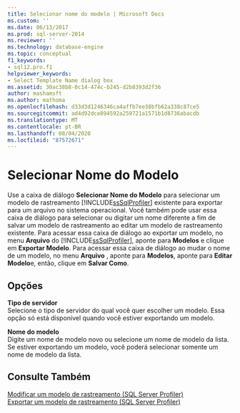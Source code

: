 ```yaml
---
title: Selecionar nome do modelo | Microsoft Docs
ms.custom: ''
ms.date: 06/13/2017
ms.prod: sql-server-2014
ms.reviewer: ''
ms.technology: database-engine
ms.topic: conceptual
f1_keywords:
- sql12.pro.f1
helpviewer_keywords:
- Select Template Name dialog box
ms.assetid: 30ac38b8-0c14-474c-b245-d2b8393d2f36
author: mashamsft
ms.author: mathoma
ms.openlocfilehash: d33d3d1246346ca4affb7ee38bfb62a338c87ce5
ms.sourcegitcommit: ad4d92dce894592a259721a1571b1d8736abacdb
ms.translationtype: MT
ms.contentlocale: pt-BR
ms.lasthandoff: 08/04/2020
ms.locfileid: "87572671"
---
```

# <a name="select-template-name"></a>Selecionar Nome do Modelo
  Use a caixa de diálogo **Selecionar Nome do Modelo** para selecionar um modelo de rastreamento [!INCLUDE[ssSqlProfiler](../includes/sssqlprofiler-md.md)] existente para exportar para um arquivo no sistema operacional. Você também pode usar essa caixa de diálogo para selecionar ou digitar um nome diferente a fim de salvar um modelo de rastreamento ao editar um modelo de rastreamento existente. Para acessar essa caixa de diálogo ao exportar um modelo, no menu  **Arquivo** do [!INCLUDE[ssSqlProfiler](../includes/sssqlprofiler-md.md)], aponte para **Modelos** e clique em **Exportar Modelo**. Para acessar essa caixa de diálogo ao mudar o nome de um modelo, no menu **Arquivo** , aponte para **Modelos**, aponte para **Editar Modelo**e, então, clique em **Salvar Como**.  
  
## <a name="options"></a>Opções  
 **Tipo de servidor**  
 Selecione o tipo de servidor do qual você quer escolher um modelo. Essa opção só está disponível quando você estiver exportando um modelo.  
  
 **Nome do modelo**  
 Digite um nome de modelo novo ou selecione um nome de modelo da lista. Se estiver exportando um modelo, você poderá selecionar somente um nome de modelo da lista.  
  
## <a name="see-also"></a>Consulte Também  
 [Modificar um modelo de rastreamento &#40;SQL Server Profiler&#41;](modify-a-trace-template-sql-server-profiler.md)   
 [Exportar um modelo de rastreamento &#40;SQL Server Profiler&#41;](../tools/sql-server-profiler/export-a-trace-template-sql-server-profiler.md)  
  
  
